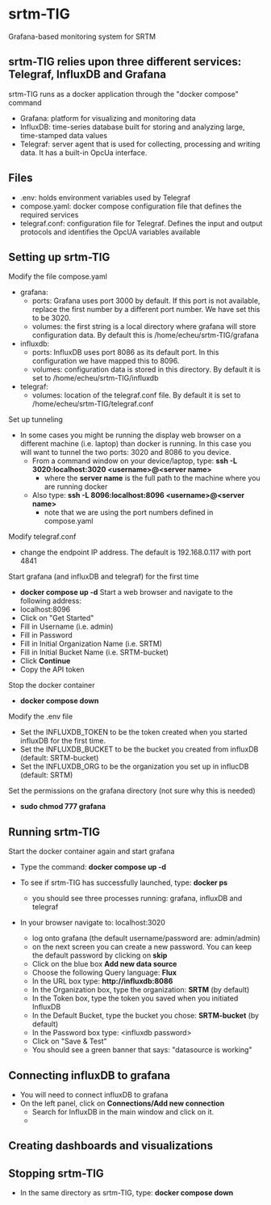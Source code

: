 # srtm-TIG
Grafana-based monitoring system for SRTM
## srtm-TIG relies upon three different services: Telegraf, InfluxDB and Grafana
srtm-TIG runs as a docker application through the "docker compose" command
  * Grafana: platform for visualizing and monitoring data
  * InfluxDB: time-series database built for storing and analyzing large, time-stamped data values
  * Telegraf: server agent that is used for collecting, processing and writing data. It has a built-in OpcUa interface.
## Files
 * .env: holds environment variables used by Telegraf
 * compose.yaml: docker compose configuration file that defines the required services
 * telegraf.conf: configuration file for Telegraf. Defines the input and output protocols and identifies the OpcUA variables available
## Setting up srtm-TIG
Modify the file compose.yaml
  * grafana: 
    - ports: Grafana uses port 3000 by default. If this port is not available, replace the first number by a different port number. We have set this to be 3020.
    - volumes: the first string is a local directory where grafana will store configuration data. By default this is /home/echeu/srtm-TIG/grafana
  * influxdb:
    - ports: InfluxDB uses port 8086 as its default port. In this configuration we have mapped this to 8096.
    - volumes: configuration data is stored in this directory. By default it is set to /home/echeu/srtm-TIG/influxdb
  * telegraf:
    - volumes: location of the telegraf.conf file. By default it is set to /home/echeu/srtm-TIG/telegraf.conf
   
Set up tunneling
  * In some cases you might be running the display web browser on a different machine (i.e. laptop) than docker is running. In this case you will want to tunnel the two ports: 3020 and 8086 to you device.
    - From a command window on your device/laptop, type: **ssh -L 3020:localhost:3020 \<username\>@\<server name\>**
      + where the **server name** is the full path to the machine where you are running docker
    - Also type: **ssh -L 8096:localhost:8096 \<username\>@\<server name\>**
      + note that we are using the port numbers defined in compose.yaml
     
Modify telegraf.conf
  * change the endpoint IP address. The default is 192.168.0.117 with port 4841

Start grafana (and influxDB and telegraf) for the first time
  * **docker compose up -d**
Start a web browser and navigate to the following address:
  * localhost:8096
  * Click on "Get Started"
  * Fill in Username (i.e. admin)
  * Fill in Password
  * Fill in Initial Organization Name (i.e. SRTM)
  * Fill in Initial Bucket Name (i.e. SRTM-bucket)
  * Click **Continue**
  * Copy the API token

Stop the docker container
  * **docker compose down**

Modify the .env file
  * Set the INFLUXDB_TOKEN to be the token created when you started influxDB for the first time.
  * Set the INFLUXDB_BUCKET to be the bucket you created from influxDB (default: SRTM-bucket)
  * Set the INFLUXDB_ORG to be the organization you set up in influcDB (default: SRTM)

Set the permissions on the grafana directory (not sure why this is needed)
  * **sudo chmod 777 grafana**
 
## Running srtm-TIG

Start the docker container again and start grafana
  * Type the command: **docker compose up -d**

  * To see if srtm-TIG has successfully launched, type: **docker ps**
    - you should see three processes running: grafana, influxDB and telegraf
  * In your browser navigate to: localhost:3020
    - log onto grafana (the default username/password are: admin/admin)
    - on the next screen you can create a new password. You can keep the default password by clicking on **skip**
    - Click on the blue box **Add new data source**
    - Choose the following Query language: **Flux**
    - In the URL box type: **http://influxdb:8086**
    - In the Organization box, type the organization: **SRTM** (by default)
    - In the Token box, type the token you saved when you initiated InfluxDB
    - In the Default Bucket, type the bucket you chose: **SRTM-bucket** (by default)
    - In the Password box type: \<influxdb password\>
    - Click on "Save & Test"
    - You should see a green banner that says: "datasource is working"
## Connecting influxDB to grafana
  * You will need to connect influxDB to grafana
  * On the left panel, click on **Connections/Add new connection**
    - Search for InfluxDB in the main window and click on it.
    - 
## Creating dashboards and visualizations
## Stopping srtm-TIG
  * In the same directory as srtm-TIG, type: **docker compose down**

